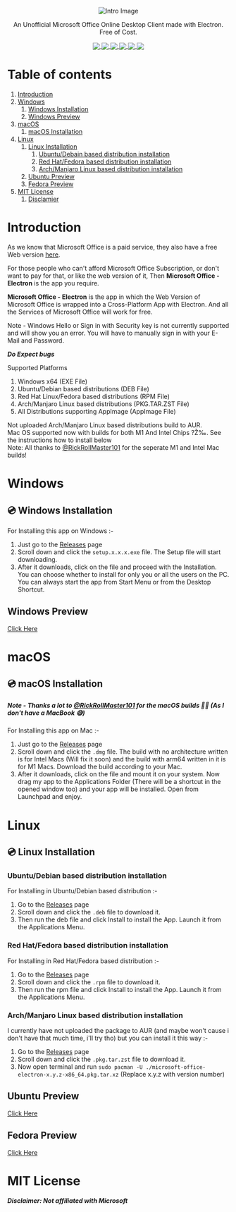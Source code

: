 <p align="center"><img src="https://github.com/agam778/Microsoft-Office-Electron/blob/main/Intro%20Image.png?raw=true" alt="Intro Image"></p>

<p align="center">An Unofficial Microsoft Office Online Desktop Client made with Electron. Free of Cost.</p>

<p align="center">
<a href="https://bit.ly/agamtechtricks">
 <img align="center" src="https://img.shields.io/badge/Made%20With%20♥-by%20Agam-orange?style=style=flat">   
 </a>
<a href="https://electronjs.org">
 <img align="center" src="https://img.shields.io/badge/Developed%20With-Electron-red?logo=Electron&logoColor=white&style=flat">  
 </a>
<a href="https://github.com/agam778/Microsoft-Office-Electron/blob/main/license.txt">
 <img align="center" src="https://img.shields.io/github/license/agam778/Microsoft-Office-Electron?style=flat">  
 </a>
<a  href="https://github.com/agam778/Microsoft-Office-Electron/releases/">
 <img align="center" src="https://img.shields.io/github/v/release/agam778/Microsoft-Office-Electron?label=Release&logo=github&style=style=flat&color=blue">  
 </a>
<a href="https://github.com/agam778/Microsoft-Office-Electron/releases/">
 <img align="center" src="https://img.shields.io/github/downloads/agam778/Microsoft-Office-Electron/total?label=Downloads&style=style=flat">
 </a>
 <a href="https://github.com/agam778/Microsoft-Office-Electron/releases/latest/">
 <img align="center" src="https://img.shields.io/github/downloads/agam778/Microsoft-Office-Electron/latest/total?label=Downloads%40Latest">
 </a>
</p>

# Table of contents

1. [Introduction](#Introduction)
2. [Windows](#Windows)
   1. [Windows Installation](#-windows-installation)
   2. [Windows Preview](#windows-preview)
3. [macOS](#macOS)
   1. [macOS Installation](#-macOS-installation)
4. [Linux](#linux)
   1. [Linux Installation](#-linux-installation)
      1. [Ubuntu/Debain based distribution installation](#ubuntudebian-based-distribution-installation)
      2. [Red Hat/Fedora based distribution installation](#red-hatfedora-based-distribution-installation)
      3. [Arch/Manjaro Linux based distribution installation](#archmanjaro-linux-based-distribution-installation)
   2. [Ubuntu Preview](#ubuntu-preview)
   3. [Fedora Preview](#fedora-preview)
5. [MIT License](#-mit-license)
   1. [Disclamier](#disclaimer-not-affiliated-with-microsoft)

# Introduction

As we know that Microsoft Office is a paid service, they also have a free Web version [here](https://office.com).

For those people who can't afford Microsoft Office Subscription, or don't want to pay for that, or like the web version of it, Then **Microsoft Office - Electron** is the app you require.

**Microsoft Office - Electron** is the app in which the Web Version of Microsoft Office is wrapped into a Cross-Platform App with Electron. And all the Services of Microsoft Office will work for free.

Note - Windows Hello or Sign in with Security key is not currently supported and will show you an error. You will have to manually sign in with your E-Mail and Password.

***Do Expect bugs***

Supported Platforms

1. Windows x64 (EXE File)
2. Ubuntu/Debian based distributions (DEB File)
3. Red Hat Linux/Fedora based distributions (RPM File)
4. Arch/Manjaro Linux based distributions (PKG.TAR.ZST File)
5. All Distributions supporting AppImage (AppImage File)

Not uploaded Arch/Manjaro Linux based distributions build to AUR.<br>
Mac OS supported now with builds for both M1 And Intel Chips ?Ž‰. See the instructions how to install below<br>
Note: All thanks to [@RickRollMaster101](https://github.com/rickrollmaster101) for the seperate M1 and Intel Mac builds!

# Windows

## 💿 Windows Installation

For Installing this app on Windows :- 

1) Just go to the [Releases](https://github.com/agam778/Microsoft-Office-Electron/releases) page
2) Scroll down and click the  `setup.x.x.x.exe` file. The Setup file will start downloading.
3) After it downloads, click on the file and proceed with the Installation. You can choose whether to install for only you or all the users on the PC. You can always start the app from Start Menu or from the Desktop Shortcut.

## Windows Preview

[Click Here](https://github.com/agam778/Microsoft-Office-Electron/blob/main/Preview/Windows%20Preview.png?raw=true)

# macOS

## 💿 macOS Installation

##### Note - Thanks a lot to [@RickRollMaster101](https://github.com/RickRollMaster101) for the macOS builds 🥳🥳 (As I don't have a MacBook 😅)

For Installing this app on Mac :-

1. Just go to the [Releases](https://github.com/agam778/Microsoft-Office-Electron/releases) page
2. Scroll down and click the `.dmg` file. The build with no architecture written is for Intel Macs (Will fix it soon) and the build with arm64 written in it is for M1 Macs. Download the build according to your Mac.
3. After it downloads, click on the file and mount it on your system. Now drag my app to the Applications Folder (There will be a shortcut in the opened window too) and your app will be installed. Open from Launchpad and enjoy.

# Linux

## 💿 Linux Installation

### Ubuntu/Debian based distribution installation

For Installing in Ubuntu/Debian based distribution :- 

1) Go to the [Releases](https://github.com/agam778/Microsoft-Office-Electron/releases) page
2) Scroll down and click the `.deb` file to download it.
3) Then run the deb file and click Install to install the App. Launch it from the Applications Menu.

### Red Hat/Fedora based distribution installation

For Installing in Red Hat/Fedora based distribution :- 

1) Go to the [Releases](https://github.com/agam778/Microsoft-Office-Electron/releases) page
2) Scroll down and click the `.rpm` file to download it.
3) Then run the rpm file and click Install to install the App. Launch it from the Applications Menu.

### Arch/Manjaro Linux based distribution installation

I currently have not uploaded the package to AUR (and maybe won't cause i don't have that much time, i'll try tho) but you can install it this way :-

1) Go to the [Releases](https://github.com/agam778/Microsoft-Office-Electron/releases) page
2) Scroll down and click the `.pkg.tar.zst` file to download it.
3) Now open terminal and run `sudo pacman -U ./microsoft-office-electron-x.y.z-x86_64.pkg.tar.xz`  (Replace x.y.z with version number)

## Ubuntu Preview

[Click Here](https://github.com/agam778/Microsoft-Office-Electron/blob/main/Preview/Ubuntu%20Preview.png?raw=true)

## Fedora Preview

[Click Here](https://raw.githubusercontent.com/agam778/Microsoft-Office-Electron/main/Preview/Fedora%20Preview.png)

# MIT License

#### *Disclaimer: Not affiliated with Microsoft*
